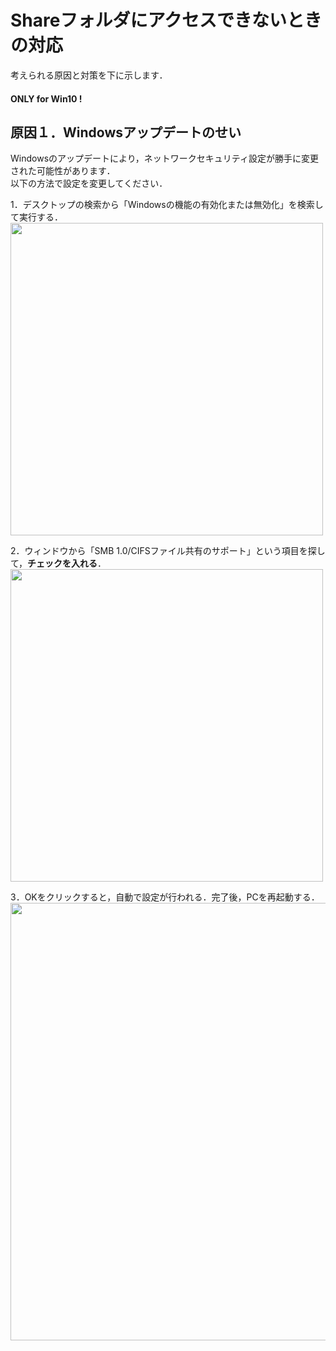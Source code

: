 # Shareフォルダにアクセスできないときの対応

考えられる原因と対策を下に示します．
#### ONLY for Win10 !

## 原因１．Windowsアップデートのせい

Windowsのアップデートにより，ネットワークセキュリティ設定が勝手に変更された可能性があります．  
以下の方法で設定を変更してください．

  1．デスクトップの検索から「Windowsの機能の有効化または無効化」を検索して実行する．  
    <img src="https://cloud-work.jp/wp-content/uploads/2018/01/2018-01-14_153655.png" width="500px">

  2．ウィンドウから「SMB 1.0/CIFSファイル共有のサポート」という項目を探して，**チェックを入れる**．  
    <img src="https://cloud-work.jp/wp-content/uploads/2018/01/2018-01-14_153913.png" width="500px">

  3．OKをクリックすると，自動で設定が行われる．完了後，PCを再起動する．  
    <img src="https://cloud-work.jp/wp-content/uploads/2018/01/2018-01-14_154027.png" width="700px">
